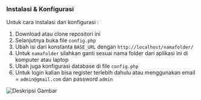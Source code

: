 
### Instalasi & Konfigurasi

Untuk cara instalasi dan konfigurasi :

1. Download atau clone repositori ini
2. Selanjutnya buka file `config.php` 
3. Ubah isi dari konstanta `BASE_URL` dengan `http://localhost/namafolder/` 
4. Untuk `namafolder` silahkan ganti sesuai nama folder dari aplikasi ini di komputer atau laptop 
5. Ubah juga konfigurasi database di file `config.php` 
6. Untuk login kalian bisa register terlebih dahulu atau menggunakan email = `admin@gmail.com` dan password `admin`


![Deskripsi Gambar](app_tes_oshs/sb_admin-2/img/login.jpeg)

